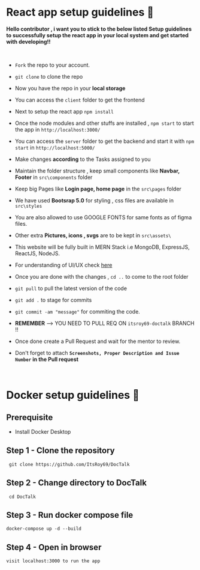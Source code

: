 # React app setup guidelines 🚀

**Hello contributor , i want you to stick to the below listed Setup guidelines to successfully setup the react app in your local system and get started with developing!!**

<br/>

- `Fork` the repo to your account.
- `git clone` to clone the repo

- Now you have the repo in your **local storage**
- You can access the `client` folder to get the frontend
- Next to setup the react app `npm install`
- Once the node modules and other stuffs are installed , `npm start` to start the app in `http://localhost:3000/`
- You can access the `server` folder to get the backend and start it with `npm start` in `http://localhost:5000/`
- Make changes **according** to the Tasks assigned to you
- Maintain the folder structure , keep small components like **Navbar, Footer** in `src\components` folder
- Keep big Pages like **Login page, home page** in the `src\pages` folder
- We have used **Bootsrap 5.0** for styling , css files are available in `src\styles`
- You are also allowed to use GOOGLE FONTS for same fonts as of figma files.
- Other extra **Pictures, icons , svgs** are to be kept in `src\assets\`
- This website will be fully built in MERN Stack i.e MongoDB, ExpressJS, ReactJS, NodeJS.
- For understanding of UI/UX check [here](https://www.figma.com/file/6qxdJMmXpIlXS3sWEAvVt8/Untitled?node-id=0%3A1)
- Once you are done with the changes , `cd ..` to come to the root folder
- `git pull` to pull the latest version of the code
- `git add .` to stage for commits
- `git commit -am "message"` for commiting the code.
- **REMEMBER** --> YOU NEED TO PULL REQ ON `itsroy69-doctalk` BRANCH !!
- Once done create a Pull Request and wait for the mentor to review.
- Don't forget to attach **`Screenshots, Proper Description and Issue Number` in the Pull request**

<br/>


# Docker setup guidelines 🚀

## Prerequisite

- Install Docker Desktop

## Step 1 - Clone the repository

```
 git clone https://github.com/ItsRoy69/DocTalk
```

## Step 2 - Change directory to DocTalk

```
 cd DocTalk
```
## Step 3 - Run docker compose file

```
docker-compose up -d --build
```

## Step 4 - Open in browser

`visit localhost:3000 to run the app`

